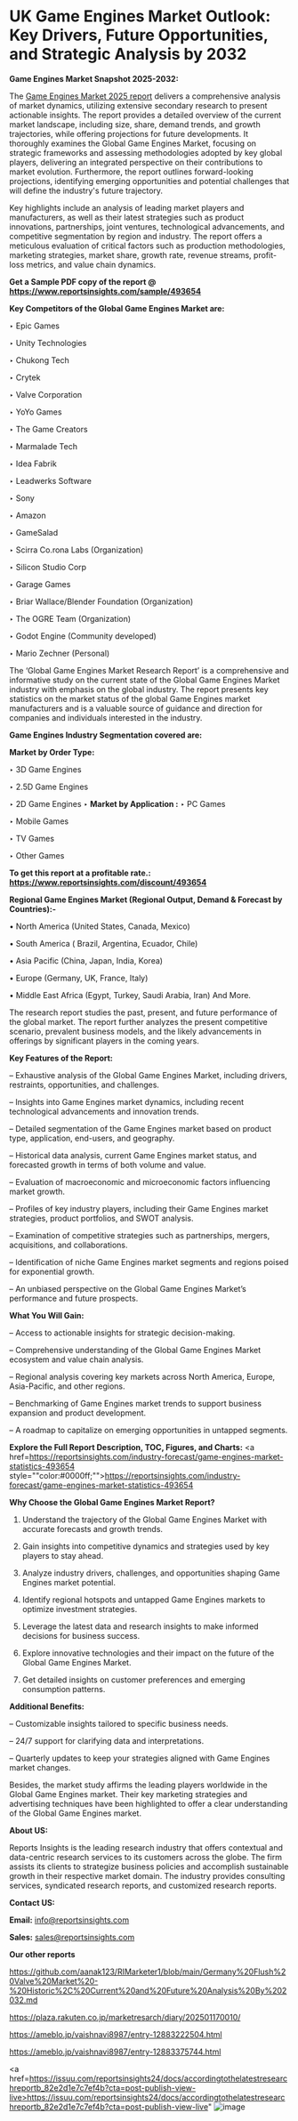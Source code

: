 # UK Game Engines Market Outlook: Key Drivers, Future Opportunities, and Strategic Analysis by 2032

<strong>Game Engines Market Snapshot 2025-2032:</strong>

The <a href=https://www.reportsinsights.com/sample/493654>Game Engines Market 2025 report</a> delivers a comprehensive analysis of market dynamics, utilizing extensive secondary research to present actionable insights. The report provides a detailed overview of the current market landscape, including size, share, demand trends, and growth trajectories, while offering projections for future developments. It thoroughly examines the Global Game Engines Market, focusing on strategic frameworks and assessing methodologies adopted by key global players, delivering an integrated perspective on their contributions to market evolution. Furthermore, the report outlines forward-looking projections, identifying emerging opportunities and potential challenges that will define the industry's future trajectory.

Key highlights include an analysis of leading market players and manufacturers, as well as their latest strategies such as product innovations, partnerships, joint ventures, technological advancements, and competitive segmentation by region and industry. The report offers a meticulous evaluation of critical factors such as production methodologies, marketing strategies, market share, growth rate, revenue streams, profit-loss metrics, and value chain dynamics.

<strong>Get a Sample PDF copy of the report @ <a href=https://www.reportsinsights.com/sample/493654 style=color:#0000ff;>https://www.reportsinsights.com/sample/493654</a></strong>

<strong>Key Competitors of the Global Game Engines Market are:</strong>

‣ Epic Games

‣ Unity Technologies

‣ Chukong Tech

‣ Crytek

‣ Valve Corporation

‣ YoYo Games

‣ The Game Creators

‣ Marmalade Tech

‣ Idea Fabrik

‣ Leadwerks Software

‣ Sony

‣ Amazon

‣ GameSalad

‣ Scirra
 Co.rona Labs (Organization)

‣ Silicon Studio Corp

‣ Garage Games

‣ Briar Wallace/Blender Foundation (Organization)

‣ The OGRE Team (Organization)

‣ Godot Engine (Community developed)

‣ Mario Zechner (Personal)

The ‘Global Game Engines Market Research Report’ is a comprehensive and informative study on the current state of the Global Game Engines Market industry with emphasis on the global industry. The report presents key statistics on the market status of the global Game Engines market manufacturers and is a valuable source of guidance and direction for companies and individuals interested in the industry.

<strong>Game Engines Industry Segmentation covered are:</strong>

<strong>Market by Order Type: </strong>

‣ 3D Game Engines

‣ 2.5D Game Engines

‣ 2D Game Engines
‣ 
<strong>Market by Application :</strong>
‣ PC Games

‣ Mobile Games

‣ TV Games

‣ Other Games

<strong>To get this report at a profitable rate.: <a href=https://www.reportsinsights.com/discount/493654 style=color:#0000ff;>https://www.reportsinsights.com/discount/493654</a></strong>

<strong>Regional Game Engines Market (Regional Output, Demand &amp; Forecast by Countries):-</strong>

• North America (United States, Canada, Mexico)

• South America ( Brazil, Argentina, Ecuador, Chile)

• Asia Pacific (China, Japan, India, Korea)

• Europe (Germany, UK, France, Italy)

• Middle East Africa (Egypt, Turkey, Saudi Arabia, Iran) And More.

The research report studies the past, present, and future performance of the global market. The report further analyzes the present competitive scenario, prevalent business models, and the likely advancements in offerings by significant players in the coming years.

<strong>Key Features of the Report:</strong>

– Exhaustive analysis of the Global Game Engines Market, including drivers, restraints, opportunities, and challenges.

– Insights into Game Engines market dynamics, including recent technological advancements and innovation trends.

– Detailed segmentation of the Game Engines market based on product type, application, end-users, and geography.

– Historical data analysis, current Game Engines market status, and forecasted growth in terms of both volume and value.

– Evaluation of macroeconomic and microeconomic factors influencing market growth.

– Profiles of key industry players, including their Game Engines market strategies, product portfolios, and SWOT analysis.

– Examination of competitive strategies such as partnerships, mergers, acquisitions, and collaborations.

– Identification of niche Game Engines market segments and regions poised for exponential growth.

– An unbiased perspective on the Global Game Engines Market’s performance and future prospects.

<strong>What You Will Gain:</strong>

– Access to actionable insights for strategic decision-making.

– Comprehensive understanding of the Global Game Engines Market ecosystem and value chain analysis.

– Regional analysis covering key markets across North America, Europe, Asia-Pacific, and other regions.

– Benchmarking of Game Engines market trends to support business expansion and product development.

– A roadmap to capitalize on emerging opportunities in untapped segments.

<strong>Explore the Full Report Description, TOC, Figures, and Charts:</strong>
<a href=https://reportsinsights.com/industry-forecast/game-engines-market-statistics-493654 style=""color:#0000ff;"">https://reportsinsights.com/industry-forecast/game-engines-market-statistics-493654</a>

<strong>Why Choose the Global Game Engines Market Report?</strong>

1. Understand the trajectory of the Global Game Engines Market with accurate forecasts and growth trends.

2. Gain insights into competitive dynamics and strategies used by key players to stay ahead.

3. Analyze industry drivers, challenges, and opportunities shaping Game Engines market potential.

4. Identify regional hotspots and untapped Game Engines markets to optimize investment strategies.

5. Leverage the latest data and research insights to make informed decisions for business success.

6. Explore innovative technologies and their impact on the future of the Global Game Engines Market.

7. Get detailed insights on customer preferences and emerging consumption patterns.

<strong>Additional Benefits:</strong>

– Customizable insights tailored to specific business needs.

– 24/7 support for clarifying data and interpretations.

– Quarterly updates to keep your strategies aligned with Game Engines market changes.

Besides, the market study affirms the leading players worldwide in the Global Game Engines market. Their key marketing strategies and advertising techniques have been highlighted to offer a clear understanding of the Global Game Engines market.

<strong><strong>About US</strong>:</strong>

Reports Insights is the leading research industry that offers contextual and data-centric research services to its customers across the globe. The firm assists its clients to strategize business policies and accomplish sustainable growth in their respective market domain. The industry provides consulting services, syndicated research reports, and customized research reports.

<strong>Contact US:</strong>

<p class=><b>Email:</b> <a href=mailto:info@reportsinsights.com>info@reportsinsights.com</a></p>
<p class=><b>Sales:</b> <a href=mailto:sales@reportsinsights.com>sales@reportsinsights.com</a></p>

<strong>Our other reports</strong>

<a href=https://github.com/aanak123/RIMarketer1/blob/main/Germany%20Flush%20Valve%20Market%20-%20Historic%2C%20Current%20and%20Future%20Analysis%20By%202032.md>https://github.com/aanak123/RIMarketer1/blob/main/Germany%20Flush%20Valve%20Market%20-%20Historic%2C%20Current%20and%20Future%20Analysis%20By%202032.md</a>

<a href=https://plaza.rakuten.co.jp/marketresarch/diary/202501170010/>https://plaza.rakuten.co.jp/marketresarch/diary/202501170010/</a>

<a href=https://ameblo.jp/vaishnavi8987/entry-12883222504.html>https://ameblo.jp/vaishnavi8987/entry-12883222504.html</a>

<a href=https://ameblo.jp/vaishnavi8987/entry-12883375744.html>https://ameblo.jp/vaishnavi8987/entry-12883375744.html</a>

<a href=https://issuu.com/reportsinsights24/docs/accordingtothelatestresearchreportb_82e2d1e7c7ef4b?cta=post-publish-view-live>https://issuu.com/reportsinsights24/docs/accordingtothelatestresearchreportb_82e2d1e7c7ef4b?cta=post-publish-view-live</a>"
![image](https://github.com/user-attachments/assets/91c865d7-6d4a-4578-8270-564643f2c8ac)
